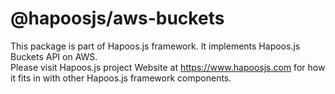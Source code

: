 # @hapoosjs/aws-buckets
This package is part of Hapoos.js framework. It implements Hapoos.js Buckets API on AWS.  
Please visit Hapoos.js project Website at https://www.hapoosjs.com for how it fits in with other Hapoos.js 
framework components.
